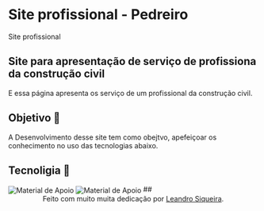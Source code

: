 # Site profissional - Pedreiro
 Site profissional
 
 ## Site para apresentação de serviço de profissiona da construção civil
 E essa página apresenta os serviço de um profissional da construção civil.
 ## Objetivo 🎯
 A Desenvolvimento desse site tem como obejtvo, apefeiçoar os conhecimento no uso das tecnologias abaixo.
 ## Tecnoligia 💾
 <img align="center" alt="Material de Apoio" src="https://img.shields.io/badge/HTML-C7EBAB?style=for-the-badge">
 <img align="center" alt="Material de Apoio" src="https://img.shields.io/badge/CSS-C7EBAB?style=for-the-badge">
 ##
<div align="center">Feito com muito muita dedicação por <a href="https://github.com/leandrosiqueira">Leandro Siqueira</a>.</div>
